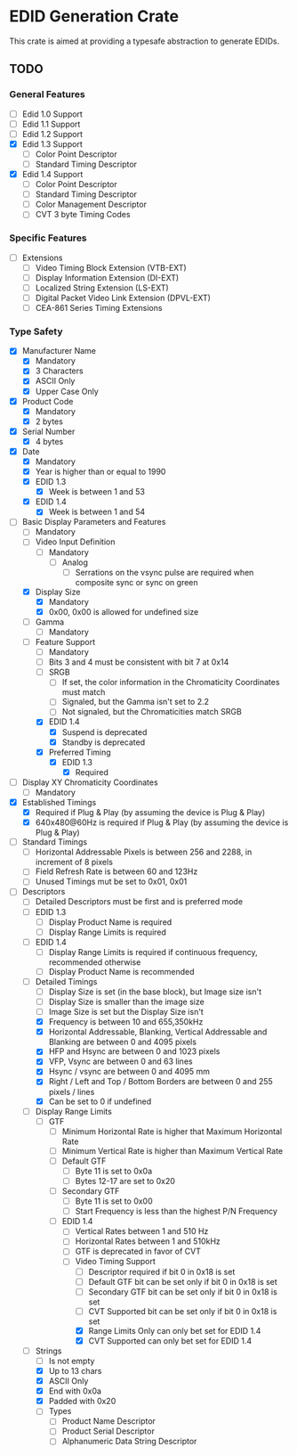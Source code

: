 # EDID Generation Crate

This crate is aimed at providing a typesafe abstraction to generate EDIDs.

## TODO

### General Features

- [ ] Edid 1.0 Support
- [ ] Edid 1.1 Support
- [ ] Edid 1.2 Support
- [x] Edid 1.3 Support
  - [ ] Color Point Descriptor
  - [ ] Standard Timing Descriptor
- [x] Edid 1.4 Support
  - [ ] Color Point Descriptor
  - [ ] Standard Timing Descriptor
  - [ ] Color Management Descriptor
  - [ ] CVT 3 byte Timing Codes

### Specific Features

- [ ] Extensions
  - [ ] Video Timing Block Extension (VTB-EXT)
  - [ ] Display Information Extension (DI-EXT)
  - [ ] Localized String Extension (LS-EXT)
  - [ ] Digital Packet Video Link Extension (DPVL-EXT)
  - [ ] CEA-861 Series Timing Extensions

### Type Safety

- [x] Manufacturer Name
  - [x] Mandatory
  - [x] 3 Characters
  - [x] ASCII Only
  - [x] Upper Case Only

- [x] Product Code
  - [x] Mandatory
  - [x] 2 bytes

- [x] Serial Number
  - [x] 4 bytes

- [x] Date
  - [x] Mandatory
  - [x] Year is higher than or equal to 1990
  - [x] EDID 1.3
    - [x] Week is between 1 and 53
  - [x] EDID 1.4
    - [x] Week is between 1 and 54

- [ ] Basic Display Parameters and Features
  - [ ] Mandatory
  - [ ] Video Input Definition
    - [ ] Mandatory
      - [ ] Analog
        - [ ] Serrations on the vsync pulse are required when composite sync or sync on green
  - [x] Display Size
    - [x] Mandatory
    - [x] 0x00, 0x00 is allowed for undefined size
  - [ ] Gamma
    - [ ] Mandatory
  - [ ] Feature Support
    - [ ] Mandatory
    - [ ] Bits 3 and 4 must be consistent with bit 7 at 0x14
    - [ ] SRGB
      - [ ] If set, the color information in the Chromaticity Coordinates must match
      - [ ] Signaled, but the Gamma isn't set to 2.2
      - [ ] Not signaled, but the Chromaticities match SRGB
    - [x] EDID 1.4
      - [x] Suspend is deprecated
      - [x] Standby is deprecated
    - [x] Preferred Timing
      - [x] EDID 1.3
        - [x] Required

- [ ] Display XY Chromaticity Coordinates
  - [ ] Mandatory

- [x] Established Timings
  - [x] Required if Plug & Play (by assuming the device is Plug & Play)
  - [x] 640x480@60Hz is required if Plug & Play (by assuming the device is Plug & Play)

- [ ] Standard Timings
  - [ ] Horizontal Addressable Pixels is between 256 and 2288, in increment of 8 pixels
  - [ ] Field Refresh Rate is between 60 and 123Hz
  - [ ] Unused Timings mut be set to 0x01, 0x01

- [ ] Descriptors
  - [ ] Detailed Descriptors must be first and is preferred mode
  - [ ] EDID 1.3
    - [ ] Display Product Name is required
    - [ ] Display Range Limits is required
  - [ ] EDID 1.4
    - [ ] Display Range Limits is required if continuous frequency, recommended otherwise
    - [ ] Display Product Name is recommended
  - [ ] Detailed Timings
    - [ ] Display Size is set (in the base block), but Image size isn't
    - [ ] Display Size is smaller than the image size
    - [ ] Image Size is set but the Display Size isn't
    - [x] Frequency is between 10 and 655,350kHz
    - [x] Horizontal Addressable, Blanking, Vertical Addressable and Blanking are between 0 and 4095 pixels
    - [x] HFP and Hsync are between 0 and 1023 pixels
    - [x] VFP, Vsync are between 0 and 63  lines
    - [x] Hsync / vsync are between 0 and 4095 mm
    - [x] Right / Left and Top / Bottom Borders are between 0 and 255 pixels / lines
    - [x] Can be set to 0 if undefined
  - [ ] Display Range Limits
    - [ ] GTF
      - [ ] Minimum Horizontal Rate is higher that Maximum Horizontal Rate
      - [ ] Minimum Vertical Rate is higher than Maximum Vertical Rate
      - [ ] Default GTF
        - [ ] Byte 11 is set to 0x0a
        - [ ] Bytes 12-17 are set to 0x20
      - [ ] Secondary GTF
        - [ ] Byte 11 is set to 0x00
        - [ ] Start Frequency is less than the highest P/N Frequency
      - [ ] EDID 1.4
        - [ ] Vertical Rates between 1 and 510 Hz
        - [ ] Horizontal Rates between 1 and 510kHz
        - [ ] GTF is deprecated in favor of CVT
        - [ ] Video Timing Support
          - [ ] Descriptor required if bit 0 in 0x18 is set
          - [ ] Default GTF bit can be set only if bit 0 in 0x18 is set
          - [ ] Secondary GTF bit can be set only if bit 0 in 0x18 is set
          - [ ] CVT Supported bit can be set only if bit 0 in 0x18 is set
          - [x] Range Limits Only can only bet set for EDID 1.4
          - [x] CVT Supported can only bet set for EDID 1.4
  - [ ] Strings
    - [ ] Is not empty
    - [x] Up to 13 chars
    - [x] ASCII Only
    - [x] End with 0x0a
    - [x] Padded with 0x20
    - [ ] Types
      - [ ] Product Name Descriptor
      - [ ] Product Serial Descriptor
      - [ ] Alphanumeric Data String Descriptor

